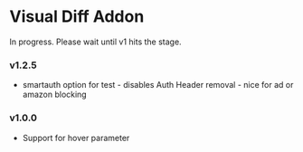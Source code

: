 Visual Diff Addon
=================

In progress. Please wait until v1 hits the stage.


### v1.2.5
- smartauth option for test - disables Auth Header removal - nice for ad or amazon blocking

### v1.0.0
- Support for hover parameter